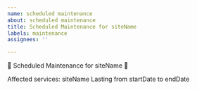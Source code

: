```yaml
---
name: scheduled maintenance
about: scheduled maintenance
title: Scheduled Maintenance for siteName
labels: maintenance
assignees: ''

---
```


:construction: Scheduled Maintenance for siteName :construction:

Affected services: siteName
Lasting from startDate to endDate

<!--
start: 2022-02-24T13:00:00.220Z
end: 2022-02-24T14:00:00.220Z
expectedDown: siteName
expectedDegraded: siteName
-->
